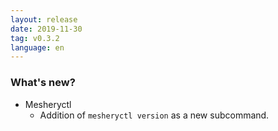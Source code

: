 ```yaml
---
layout: release
date: 2019-11-30
tag: v0.3.2
language: en
---
```


### What's new?

- Mesheryctl
  - Addition of `mesheryctl version` as a new subcommand.

